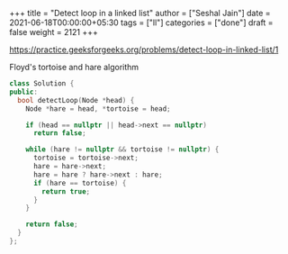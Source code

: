 +++
title = "Detect loop in a linked list"
author = ["Seshal Jain"]
date = 2021-06-18T00:00:00+05:30
tags = ["ll"]
categories = ["done"]
draft = false
weight = 2121
+++

<https://practice.geeksforgeeks.org/problems/detect-loop-in-linked-list/1>

Floyd's tortoise and hare algorithm

```cpp
class Solution {
public:
  bool detectLoop(Node *head) {
    Node *hare = head, *tortoise = head;

    if (head == nullptr || head->next == nullptr)
      return false;

    while (hare != nullptr && tortoise != nullptr) {
      tortoise = tortoise->next;
      hare = hare->next;
      hare = hare ? hare->next : hare;
      if (hare == tortoise) {
        return true;
      }
    }

    return false;
  }
};
```
